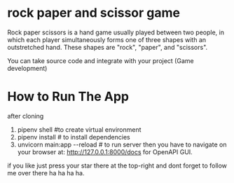 # rock paper and scissor game
Rock paper scissors is a hand game usually played between two people, in which each player simultaneously forms one of three shapes with an outstretched hand. These shapes are "rock", "paper", and "scissors".

You can take source code and integrate with your project (Game development) 

# How to Run The App 
after cloning 
1. pipenv shell #to create virtual environment
2. pipenv install # to install dependencies
3. unvicorn main:app --reload  # to run server
then you have to navigate on your browser at: http://127.0.0.1:8000/docs for OpenAPI GUI.

if you like just press your star there at the top-right and dont forget to follow me over there ha ha ha ha.
